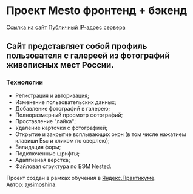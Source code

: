 # Проект Mesto фронтенд + бэкенд

[Ссылка на сайт](https://simoshina.students.nomoredomains.xyz/)
[Публичный IP-адрес сервера](http://51.250.76.64)

## Сайт представляет собой профиль пользователя с галереей из фотографий живописных мест России.

### Технологии
* Регистрация и авторизация;
* Изменение пользовательских данных;
* Добавление фотографий в галерею;
* Полноразмерный просмотр фотографий;
* Проставление "лайка";
* Удаление карточки с фотографией;
* Открытие и закрытие всплывающих окон (в том числе нажатием клавиши Esc и кликом по оверлею);
* Валидация форм;
* Подключенные шрифты;
* Адаптивная верстка;
* Файловая структура по БЭМ Nested.

Проект создан в рамках обучения в [Яндекс.Практикуме](https://practicum.yandex.ru/).  
Автор: [@simoshina](https://github.com/simoshina).
